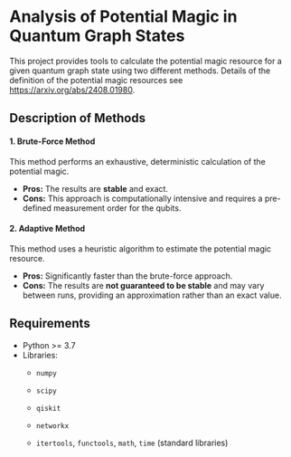 # Analysis of Potential Magic in Quantum Graph States

This project provides tools to calculate the potential magic resource for a given quantum graph state using two different methods.
Details of the definition of the potential magic resources see https://arxiv.org/abs/2408.01980. 

## Description of Methods

#### 1. Brute-Force Method
This method performs an exhaustive, deterministic calculation of the potential magic.

-   **Pros:** The results are **stable** and exact.
-   **Cons:** This approach is computationally intensive and requires a pre-defined measurement order for the qubits.

#### 2. Adaptive Method
This method uses a heuristic algorithm to estimate the potential magic resource.

-   **Pros:** Significantly faster than the brute-force approach.
-   **Cons:** The results are **not guaranteed to be stable** and may vary between runs, providing an approximation rather than an exact value.

## Requirements

-   Python >= 3.7
-   Libraries:
    -   `numpy`
    -   `scipy`
    -   `qiskit`
    -   `networkx`

    -   `itertools`, `functools`, `math`, `time` (standard libraries)

